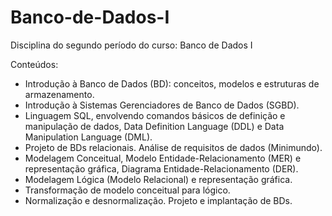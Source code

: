 # Banco-de-Dados-I
Disciplina do segundo período do curso: Banco de Dados I

Conteúdos:

- Introdução à Banco de Dados (BD): conceitos, modelos e estruturas de armazenamento. 
- Introdução à Sistemas Gerenciadores de Banco de Dados (SGBD). 
- Linguagem SQL, envolvendo comandos básicos de definição e manipulação de dados, Data Definition Language (DDL) e Data Manipulation Language (DML). 
- Projeto de BDs relacionais. Análise de requisitos de dados (Minimundo). 
- Modelagem Conceitual, Modelo Entidade-Relacionamento (MER) e representação gráfica, Diagrama Entidade-Relacionamento (DER). 
- Modelagem Lógica (Modelo Relacional) e representação gráfica. 
- Transformação de modelo conceitual para lógico. 
- Normalização e desnormalização. Projeto e implantação de BDs.
